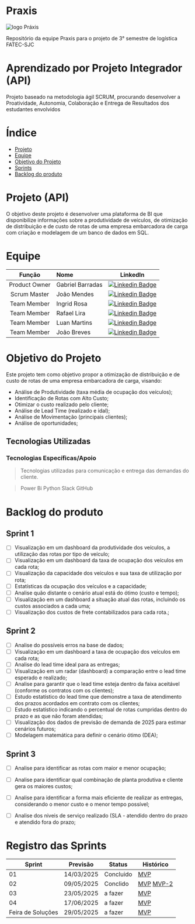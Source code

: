 # Praxis
![logo Práxis](https://github.com/user-attachments/assets/e83c752a-5627-4999-b067-00ab516f3758)

Repositório da equipe Praxis para o projeto de 3° semestre de logística FATEC-SJC 

# Aprendizado por Projeto Integrador (API)

Projeto baseado na metodologia ágil SCRUM, procurando desenvolver a Proatividade, Autonomia, Colaboração e Entrega de Resultados dos estudantes envolvidos


# Índice
* [Projeto](#projeto-template)
* [Equipe](#equipe)
* [Objetivo do Projeto](#objetivo-do-projeto)
* [Sprints](#Sprints)
* [Backlog do produto](#Backlog-do-produto)

# Projeto (API) 

O objetivo deste projeto é desenvolver uma plataforma de BI que disponibilize informações sobre a produtividade de veículos, de otimização de distribuição e de custo de rotas de uma empresa embarcadora de carga com criação e modelagem de um banco de dados em SQL.

# Equipe
|    Função     | Nome                                  |                                                                                                                                                      LinkedIn                                                                                                                                                     |
| :-----------: | :------------------------------------ | :-------------------------------------------------------------------------------------------------------------------------------------------------------------------------------------------------------------------------------------------------------------------------------------------------------------------------: |
| Product Owner |   Gabriel Barradas         |     [![Linkedin Badge](https://img.shields.io/badge/Linkedin-blue?style=flat-square&logo=Linkedin&logoColor=white)](https://www.linkedin.com/in/gabrielbarradas) |
| Scrum Master  | João Mendes |     [![Linkedin Badge](https://img.shields.io/badge/Linkedin-blue?style=flat-square&logo=Linkedin&logoColor=white)](https://www.linkedin.com/in/joao-mendes-49aa9b1a1/) |
| Team Member   | Ingrid Rosa              |         [![Linkedin Badge](https://img.shields.io/badge/Linkedin-blue?style=flat-square&logo=Linkedin&logoColor=white)](https://www.linkedin.com/in/ingrid-rosa-6a564a18a/) |
|  Team Member  | Rafael Lira                 |         [![Linkedin Badge](https://img.shields.io/badge/Linkedin-blue?style=flat-square&logo=Linkedin&logoColor=white)](www.linkedin.com/in/rafael-cesar-de-lira-140733223) |
|  Team Member  | Luan Martins               |   [![Linkedin Badge](https://img.shields.io/badge/Linkedin-blue?style=flat-square&logo=Linkedin&logoColor=white)](www.linkedin.com/in/luanmartins00) |
|  Team Member  | João Breves       |           [![Linkedin Badge](https://img.shields.io/badge/Linkedin-blue?style=flat-square&logo=Linkedin&logoColor=white)](https://www.linkedin.com/in/jo%C3%A3o-breves/)  |

# Objetivo do Projeto
Este projeto tem como objetivo propor a otimização de distribuição e de custo de rotas de uma empresa embarcadora de carga, visando:

* Análise de Produtividade (taxa média de ocupação dos veículos);
* Identificação de Rotas com Alto Custo;
* Otimizar o custo realizado pelo cliente;
* Análise de Lead Time (realizado e idal);
* Análise de Movimentação (principais clientes);
* Análise de oportunidades;

## Tecnologias Utilizadas

 ### Tecnologias Específicas/Apoio
 > Tecnologias utilizadas para comunicação e entrega das demandas do cliente.

> Power Bi
> Python
> Slack
> GitHub
 

# Backlog do produto

## Sprint 1
- [ ] Visualização em um dashboard da produtividade dos veículos, a utilização das rotas por tipo de veículo;
- [ ] Visualização em um dashboard da taxa de ocupação dos veículos em cada rota;
- [ ] Visualização da capacidade dos veículos e sua taxa de utilização por rota;
- [ ] Estatísticas da ocupação dos veículos e a capacidade;
- [ ] Analise quão distante o cenário atual está do ótimo (custo e tempo);
- [ ] Visualização em um dashboard a situação atual das rotas, incluindo os custos associados a cada uma;
- [ ] Visualização dos custos de frete contabilizados para cada rota.;

## Sprint 2
- [ ] Analise do possíveis erros na base de dados;
- [ ] Visualização em um dashboard a taxa de ocupação dos veículos em cada rota;
- [ ] Analise do lead time ideal para as entregas;
- [ ] Visualização em um radar (dashboard) a comparação entre o lead time esperado e realizado;
- [ ] Analise para garantir que o lead time esteja dentro da faixa aceitável (conforme os contratos com os clientes);
- [ ] Estudo estatístico do lead time que demonstre a taxa de atendimento dos prazos acordados em contrato com os clientes;
- [ ] Estudo estatístico indicando o percentual de rotas cumpridas dentro do prazo e as que não foram atendidas;
- [ ] Visualização dos dados de previsão de demanda de 2025 para estimar cenários futuros;
- [ ] Modelagem matemática para definir o cenário ótimo (DEA); 
      
## Sprint 3
- [ ] Analise para identificar as rotas com maior e menor ocupação;
- [ ] Analise para identificar qual combinação de planta produtiva e cliente gera os maiores custos;
- [ ] Analise para identificar a forma mais eficiente de realizar as entregas, considerando o menor custo e o menor tempo possível;
- [ ] Analise dos niveis de serviço realizado (SLA - atendido dentro do prazo e atendido fora do prazo;
      

# Registro das Sprints

Sprint | Previsão | Status| Histórico|
|------|--------|------|--------|
|01 | 14/03/2025 | Concluido| [MVP](https://github.com/barradasgabriel/praxis/raw/refs/heads/main/Sprint%201.pbix) | 
|02|  09/05/2025| Conclido |[MVP](https://github.com/barradasgabriel/praxis/raw/refs/heads/main/Sprint2.pbix) [MVP-2](https://github.com/barradasgabriel/praxis/blob/main/Sprint%202%20(1).pbix)| 
|03| 23/05/2025 | a fazer|[MVP](https://) | 
|04| 17/06/2025 |a fazer |[MVP](https://)  | 
|Feira de Soluções|29/05/2025 |a fazer |[MVP](https://) | 
